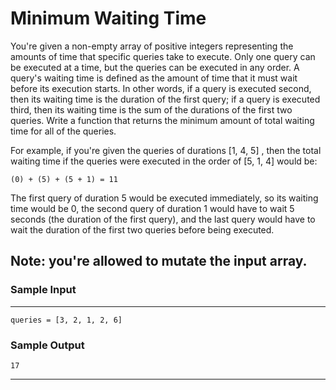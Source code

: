 # Minimum Waiting Time

You're given a non-empty array of positive integers representing the amounts of time that specific queries take to execute. Only one query can be executed at a time, but the queries can be executed in any order.
A query's waiting time is defined as the amount of time that it must wait before its execution starts. In other words, if a query is executed second, then its waiting time is the duration of the first query; if a query is executed third, then its waiting time is the sum of the durations of the first two queries.
Write a function that returns the minimum amount of total waiting time for all of the queries. 

For example, if you're given the queries of durations [1, 4, 5] , then the total waiting time if the queries were executed in the order of [5, 1, 4] would be:

    (0) + (5) + (5 + 1) = 11


The first query of duration 5 would be executed immediately, so its waiting time would be 0, the second query of duration 1 would have to wait 5 seconds (the duration of the first query), and the last query would have to wait the duration of the first two queries before being executed.

**Note:** you're allowed to mutate the input array.
---

### Sample Input
___
    queries = [3, 2, 1, 2, 6]

### Sample Output

    17
___